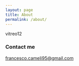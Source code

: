 ```yaml
---
layout: page
title: About
permalink: /about/
---
```


vitreo12

### Contact me

[francesco.cameli95@gmail.com](mailto:francesco.cameli95@gmail.com)